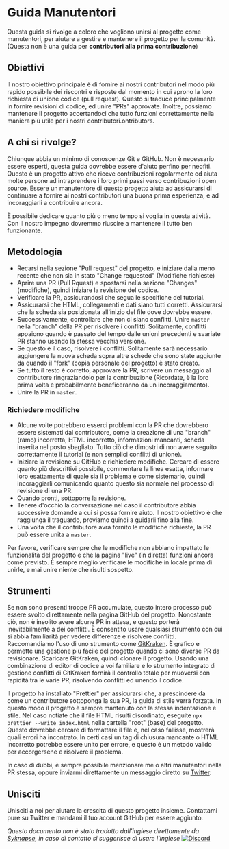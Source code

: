# Guida Manutentori

Questa guida si rivolge a coloro che vogliono unirsi al progetto come manutentori, per aiutare a gestire e mantenere il progetto per la comunità. (Questa non è una guida per **contributori alla prima contribuzione**)

## Obiettivi

Il nostro obiettivo principale è di fornire ai nostri contributori nel modo più rapido possibile dei riscontri e risposte dal momento in cui aprono la loro richiesta di unione codice (pull request). Questo si traduce principalmente in fornire revisioni di codice, ed unire "PRs" approvate.
Inoltre, possiamo mantenere il progetto accertandoci che tutto funzioni correttamente nella maniera più utile per i nostri contributori.ontributors.

## A chi si rivolge?

Chiunque abbia un minimo di conoscenze Git e GitHub. Non è necessario essere esperti, questa guida dovrebbe essere d'aiuto perfino per neofiti. Questo è un progetto attivo che riceve contribuzioni regolarmente ed aiuta molte persone ad intraprendere i loro primi passi verso contribuzioni open source. Essere un manutentore di questo progetto aiuta ad assicurarsi di continuare a fornire ai nostri contributori una buona prima esperienza, e ad incoraggiarli a contribuire ancora.

È possibile dedicare quanto più o meno tempo si voglia in questa atività. Con il nostro impegno dovremmo riuscire a mantenere il tutto ben funzionante.

## Metodologia

- Recarsi nella sezione "Pull request" del progetto, e iniziare dalla meno recente che non sia in stato "Change requested" (Modifiche richieste)
- Aprire una PR (Pull Rquest) e spostarsi nella sezione "Changes" (modifiche), quindi iniziare la revisione del codice.
- Verificare la PR, assicurandosi che segua le specifiche del tutorial.
- Assicurarsi che HTML, collegamenti e dati siano tutti corretti. Assicurarsi che la scheda sia posizionata all'inizio del file dove dovrebbe essere.
- Successivamente, controllare che non ci siano conflitti. Unire `master` nella "branch" della PR per risolvere i conflitti. Solitamente, conflitti appaiono quando è passato del tempo dalle unioni precedenti e svariate PR stanno usando la stessa vecchia versione.
- Se questo è il caso, risolvere i conflitti. Solitamente sarà necessario aggiungere la nuova scheda sopra altre schede che sono state aggiunte da quando il "fork" (copia personale del progetto) è stato creato.
- Se tutto il resto è corretto, approvare la PR, scrivere un messaggio al contributore ringraziandolo per la contribuzione (Ricordate, è la loro prima volta e probabilmente beneficeranno da un incoraggiamento).
- Unire la PR in `master`.

### Richiedere modifiche

- Alcune volte potrebbero esserci problemi con la PR che dovrebbero essere sistemati dal contributore, come la creazione di una "branch" (ramo) incorretta, HTML incorretto, informazioni mancanti, scheda inserita nel posto sbagliato. Tutto ciò che dimostri di non avere seguito correttamente il tutorial (e non semplici conflitti di unione).
- Iniziare la revisione su GitHub e richiedere modifiche. Cercare di essere quanto più descrittivi possibile, commentare la linea esatta, informare loro esattamente di quale sia il problema e come sistemarlo, quindi incoraggiarli comunicando quanto questo sia normale nel processo di revisione di una PR.
- Quando pronti, sottoporre la revisione.
- Tenere d'occhio la conversazione nel caso il contributore abbia successive domande a cui si possa fornire aiuto. Il nostro obiettivo è che raggiunga il traguardo, proviamo quindi a guidarli fino alla fine.
- Una volta che il contributore avrà fornito le modifiche richieste, la PR può essere unita a `master`.

Per favore, verificare sempre che le modifiche non abbiano impattato le funzionalità del progetto e che la pagina "live" (in diretta) funzioni ancora come previsto. È sempre meglio verificare le modifiche in locale prima di unirle, e mai unire niente che risulti sospetto.

## Strumenti

Se non sono presenti troppe PR accumulate, questo intero processo può essere svolto direttamente nella pagina GitHub del progetto.
Nonostante ciò, non è insolito avere alcune PR in attesa, e questo porterà inevitabilmente a dei conflitti. È consentito usare qualsiasi strumento con cui si abbia familiarità per vedere differenze e risolvere conflitti.
Raccomandiamo l'uso di uno strumento come [GitKraken](https://www.gitkraken.com/download). È grafico e permette una gestione più facile del progetto quando ci sono diverse PR da revisionare.
Scaricare GitKraken, quindi clonare il progetto. Usando una combinazione di editor di codice a voi familiare e lo strumento integrato di gestione conflitti di GitKraken fornirà il controllo totale per muoversi con rapidità tra le varie PR, risolvendo conflitti ed unendo il codice.

Il progetto ha installato "Prettier" per assicurarsi che, a prescindere da come un contributore sottoponga la sua PR, la guida di stile verrà forzata. In questo modo il progetto è sempre mantenuto con la stessa indentazione e stile.
Nel caso notiate che il file HTML risulti disordinato, eseguite `npx prettier --write index.html` nella cartella "root" (base) del progetto. Questo dovrebbe cercare di formattare il file e, nel caso fallisse, mostrerà quali errori ha incontrato. In certi casi un tag di chiusura mancante o HTML incorretto potrebbe essere unito per errore, e questo è un metodo valido per accorgersene e risolvere il problema.

In caso di dubbi, è sempre possibile menzionare me o altri manutentori nella PR stessa, oppure inviarmi direttamente un messaggio diretto su [Twitter](https://twitter.com/Syknapse).

## Unisciti

Unisciti a noi per aiutare la crescita di questo progetto insieme. Contattami pure su Twitter e mandami il tuo account GitHub per essere aggiunto.

_Questo documento non è stato tradotto dall'inglese direttamente da [Syknapse](https://github.com/Syknapse), in caso di contatto si suggerisce di usare l'inglese_
[![Discord](https://badgen.net/discord/online-members/tWkvS4ueVF?label=Join%20Our%20Discord%2Server&icon=discord)](https://discord.gg/tWkvS4ueVF 'Join our Discord server!')
